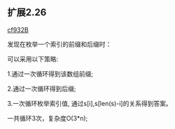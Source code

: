 ## 扩展2.26 

[cf932B](https://codeforces.com/contest/1935/problem/B)

发现在枚举一个索引的前缀和后缀时：

可以采用以下策略:

1.通过一次循环得到该数组前缀;

2.通过一次循环得到后缀;

3.一次循环枚举索引值, 通过s[i],s[len(s)-i]的关系得到答案。

一共循环3次，复杂度O(3*n);

#